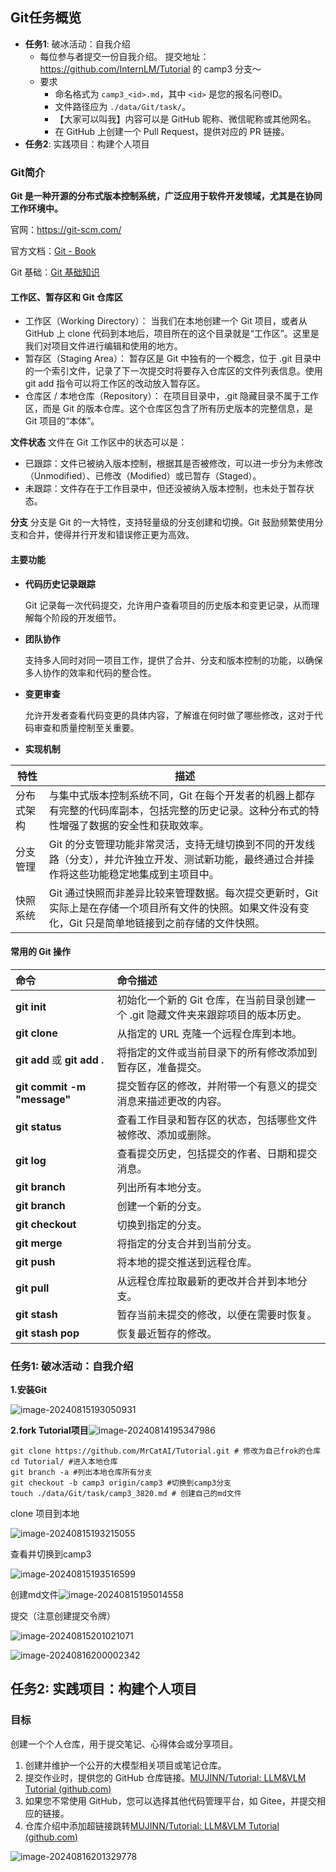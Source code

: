 ## Git任务概览



- **任务1**: 破冰活动：自我介绍
  - 每位参与者提交一份自我介绍。 提交地址：https://github.com/InternLM/Tutorial 的 camp3 分支～
  - 要求
    - 命名格式为 `camp3_<id>.md`，其中 `<id>` 是您的报名问卷ID。
    - 文件路径应为 `./data/Git/task/`。
    - 【大家可以叫我】内容可以是 GitHub 昵称、微信昵称或其他网名。
    - 在 GitHub 上创建一个 Pull Request，提供对应的 PR 链接。
- **任务2**: 实践项目：构建个人项目

### Git简介

**Git 是一种开源的分布式版本控制系统，广泛应用于软件开发领域，尤其是在协同工作环境中。**

官网：https://git-scm.com/

官方文档：[Git - Book](https://git-scm.com/book/en/v2)

Git 基础：[Git 基础知识](https://aicarrier.feishu.cn/wiki/YAXRwLZxPi8Hy6k3tOQcuwAHn5g)

#### **工作区、暂存区和 Git 仓库区**

- 工作区（Working Directory）： 当我们在本地创建一个 Git 项目，或者从 GitHub 上 clone 代码到本地后，项目所在的这个目录就是“工作区”。这里是我们对项目文件进行编辑和使用的地方。
- 暂存区（Staging Area）： 暂存区是 Git 中独有的一个概念，位于 .git 目录中的一个索引文件，记录了下一次提交时将要存入仓库区的文件列表信息。使用 git add 指令可以将工作区的改动放入暂存区。
- 仓库区 / 本地仓库（Repository）： 在项目目录中，.git 隐藏目录不属于工作区，而是 Git 的版本仓库。这个仓库区包含了所有历史版本的完整信息，是 Git 项目的“本体”。

**文件状态** 文件在 Git 工作区中的状态可以是：

- 已跟踪：文件已被纳入版本控制，根据其是否被修改，可以进一步分为未修改（Unmodified）、已修改（Modified）或已暂存（Staged）。
- 未跟踪：文件存在于工作目录中，但还没被纳入版本控制，也未处于暂存状态。

**分支** 分支是 Git 的一大特性，支持轻量级的分支创建和切换。Git 鼓励频繁使用分支和合并，使得并行开发和错误修正更为高效。

#### **主要功能**

- **代码历史记录跟踪**

  Git 记录每一次代码提交，允许用户查看项目的历史版本和变更记录，从而理解每个阶段的开发细节。

- **团队协作**

  支持多人同时对同一项目工作，提供了合并、分支和版本控制的功能，以确保多人协作的效率和代码的整合性。

- **变更审查**

  允许开发者查看代码变更的具体内容，了解谁在何时做了哪些修改，这对于代码审查和质量控制至关重要。

- **实现机制**

| 特性       | 描述                                                         |
| ---------- | ------------------------------------------------------------ |
| 分布式架构 | 与集中式版本控制系统不同，Git 在每个开发者的机器上都存有完整的代码库副本，包括完整的历史记录。这种分布式的特性增强了数据的安全性和获取效率。 |
| 分支管理   | Git 的分支管理功能非常灵活，支持无缝切换到不同的开发线路（分支），并允许独立开发、测试新功能，最终通过合并操作将这些功能稳定地集成到主项目中。 |
| 快照系统   | Git 通过快照而非差异比较来管理数据。每次提交更新时，Git 实际上是在存储一个项目所有文件的快照。如果文件没有变化，Git 只是简单地链接到之前存储的文件快照。 |

#### **常用的 Git 操作**

| 命令                                | 命令描述                                                     |
| :---------------------------------- | :----------------------------------------------------------- |
| **git init**                        | 初始化一个新的 Git 仓库，在当前目录创建一个 .git 隐藏文件夹来跟踪项目的版本历史。 |
| **git clone <repository-url>**      | 从指定的 URL 克隆一个远程仓库到本地。                        |
| **git add <file>** 或 **git add .** | 将指定的文件或当前目录下的所有修改添加到暂存区，准备提交。   |
| **git commit -m "message"**         | 提交暂存区的修改，并附带一个有意义的提交消息来描述更改的内容。 |
| **git status**                      | 查看工作目录和暂存区的状态，包括哪些文件被修改、添加或删除。 |
| **git log**                         | 查看提交历史，包括提交的作者、日期和提交消息。               |
| **git branch**                      | 列出所有本地分支。                                           |
| **git branch <branch-name>**        | 创建一个新的分支。                                           |
| **git checkout <branch-name>**      | 切换到指定的分支。                                           |
| **git merge <branch-name>**         | 将指定的分支合并到当前分支。                                 |
| **git push**                        | 将本地的提交推送到远程仓库。                                 |
| **git pull**                        | 从远程仓库拉取最新的更改并合并到本地分支。                   |
| **git stash**                       | 暂存当前未提交的修改，以便在需要时恢复。                     |
| **git stash pop**                   | 恢复最近暂存的修改。                                         |



### 任务1: 破冰活动：自我介绍



**1.安装Git**

![image-20240815193050931](image/\image-20240815193050931.png)



**2.fork Tutorial项目**![image-20240814195347986](image/\image-20240814195347986.png)

```shell
git clone https://github.com/MrCatAI/Tutorial.git # 修改为自己frok的仓库
cd Tutorial/ #进入本地仓库
git branch -a #列出本地仓库所有分支
git checkout -b camp3 origin/camp3 #切换到camp3分支
touch ./data/Git/task/camp3_3820.md # 创建自己的md文件
```

clone 项目到本地

![image-20240815193215055](image/image-20240815193215055.png)

查看并切换到camp3

![image-20240815193516599](image/image-20240815193516599.png)

创建md文件![image-20240815195014558](image/image-20240815195014558.png)

提交（注意创建提交令牌）

![image-20240815201021071](image/image-20240815201021071.png)

![image-20240816200002342](image/image-20240816200002342.png)

## 任务2: 实践项目：构建个人项目



### 目标



创建一个个人仓库，用于提交笔记、心得体会或分享项目。



1. 创建并维护一个公开的大模型相关项目或笔记仓库。
2. 提交作业时，提供您的 GitHub 仓库链接。[MUJINN/Tutorial: LLM&VLM Tutorial (github.com)](https://github.com/MUJINN/Tutorial)
3. 如果您不常使用 GitHub，您可以选择其他代码管理平台，如 Gitee，并提交相应的链接。
4. 仓库介绍中添加超链接跳转[MUJINN/Tutorial: LLM&VLM Tutorial (github.com)](https://github.com/MUJINN/Tutorial)

![image-20240816201329778](image/image-20240816201329778.png)
